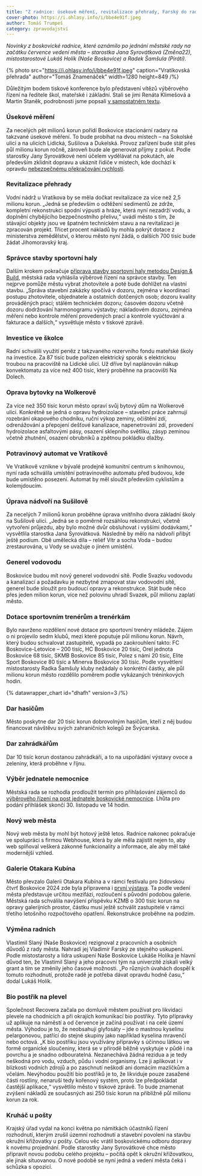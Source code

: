 ```yaml
---
title: "Z radnice: úsekové měření, revitalizace přehrady, Farský do rady a budoucnost kruháče u pošty"
cover-photo: https://i.ohlasy.info/i/bbe4e91f.jpeg
author: Tomáš Trumpeš
category: zpravodajství
---
```


*Novinky z boskovické radnice, které oznámilo po jednání městské rady na začátku července vedení města – starostka Jana Syrovátková (Změna22), místostarostové Lukáš Holík (Naše Boskovice) a Radek Šamšula (Piráti).*

{% photo src="https://i.ohlasy.info/i/bbe4e91f.jpeg" caption="Vratíkovská přehrada" author="Tomáš Znamenáček" width=1280 height=849 /%}

Důležitým bodem tiskové konference bylo představení vítězů výběrového řízení na ředitele škol, mateřské i základní. Stali se jimi Renáta Klimešová a Martin Staněk, podrobnosti jsme popsali [v samostatném textu](https://ohlasy.info/clanky/2024/07/reditele.html).

### Úsekové měření

Za necelých pět milionů korun pořídí Boskovice stacionární radary na takzvané úsekové měření. To bude probíhat na dvou místech – na Sokolské ulici a na ulicích Lidická, Sušilova a Dukelská. Provoz zařízení bude stát přes půl milionu korun ročně, zároveň bude ale generovat příjmy z pokut. Podle starostky Jany Syrovátkové není účelem vydělávat na pokutách, ale především zklidnit dopravu a ukáznit řidiče v místech, kde dochází k opravdu [nebezpečnému překračování rychlosti](https://ohlasy.info/clanky/2023/09/doprava-pokuty.html).

### Revitalizace přehrady

Vodní nádrž u Vratíkova by se měla dočkat revitalizace za více než 2,5 milionu korun. „Jedná se především o odtěžení sedimentů ze zdrže, kompletní rekonstrukci spodní výpusti a hráze, která nyní nezadrží vodu, a doplnění chybějícího bezpečnostního přelivu,“ uvádí město s tím, že stávající objekty jsou ve špatném technickém stavu a na revitalizaci je zpracován projekt. Třicet procent nákladů by mohla pokrýt dotace z ministerstva zemědělství, o kterou město nyní žádá, o dalších 700 tisíc bude žádat Jihomoravský kraj.

### Správce stavby sportovní haly

Dalším krokem pokračuje [příprava stavby sportovní haly metodou Design & Build](https://ohlasy.info/clanky/2024/05/sportovni-hala.html), městská rada vyhlásila výběrové řízení na správce stavby. Ten nejprve pomůže městu vybrat zhotovitele a poté bude dohlížet na vlastní stavbu. „Správa stavební zakázky spočívá v dozoru, zejména v koordinaci postupu zhotovitele, objednatele a ostatních dotčených osob; dozoru kvality prováděných prací; stálém technickém dozoru; časovém dozoru včetně dozoru dodržování harmonogramu výstavby; nákladovém dozoru, zejména měření nebo kontrole měření provedených prací a kontrole vyúčtování a fakturace a dalších,“ vysvětluje město v tiskové zprávě.

### Investice ve školce

Radní schválili využití peněz z takzvaného rezervního fondu mateřské školy na investice. Za 87 tisíc bude pořízen elektrický sporák s elektrickou troubou na pracoviště na Lidické ulici. Už dříve byl naplánován nákup konvektomatu za více než 400 tisíc, který proběhne na pracovišti Na Dolech.

### Oprava bytovky na Wolkerově

Za více než 350 tisíc korun město opraví svůj bytový dům na Wolkerově ulici. Konkrétně se jedná o opravu hydroizolace – stavební práce zahrnují rozebrání okapového chodníku, ruční výkop zeminy, očištění zdí, odrenážování a přepojení dešťové kanalizace, napenetrování zdí, provedení hydroizolace asfaltovými pásy, osazení sklepního světlíku, zásyp zeminou včetně zhutnění, osazení obrubníků a zpětnou pokládku dlažby.

### Potravinový automat ve Vratíkově

Ve Vratíkově vznikne v bývalé prodejně komunitní centrum s knihovnou, nyní rada schválila umístění potravinového automatu před budovou, kde bude umístěno posezení. Automat by měl sloužit především cyklistům a kolemjdoucím.

### Úprava nádvoří na Sušilově

Za necelých 7 milionů korun proběhne úprava vnitřního dvora základní školy na Sušilově ulici. „Jedná se o poměrně rozsáhlou rekonstrukci, včetně vytvoření průjezdu, aby bylo možné dvůr obsluhovat i vyššími dodávkami,“ vysvětlila starostka Jana Syrovátková. Následně by mělo na nádvoří přibýt ještě podium. Obě umělecká díla – reliéf Vítr a socha Voda – budou zrestaurována, u Vody se uvažuje o jiném umístění.

### Generel vodovodu

Boskovice budou mít nový generel vodovodní sítě. Podle Svazku vodovodu a kanalizací a požadavku je nezbytné zmapovat stav vodovodní sítě, generel bude sloužit pro budoucí opravy a rekonstrukce. Stát bude něco přes jeden milion korun, více než polovinu uhradí Svazek, půl milionu zaplatí město.

### Dotace sportovním trenérům a trenérkám

Bylo navrženo rozdělení nové dotace pro sportovní trenéry mládeže. Zájem o ni projevilo sedm klubů, mezi které poputuje půl milionu korun. Návrh, který budou schvalovat zastupitelé, vypadá po zaokrouhlení takto: FC Boskovice-Letovice – 200 tisíc, HC Boskovice 20 tisíc, Orel jednota Boskovice 68 tisíc, SKMB Boskovice 85 tisíc, Polez s námi 20 tisíc, Elite Sport Boskovice 80 tisíc a Minerva Boskovice 30 tisíc. Podle vysvětlení místostarosty Radka Šamšuly kluby nežádaly o konkrétní částky, ale půl milionu korun město rozdělilo poměrem podle vykázaných tréninkových hodin.

{% datawrapper_chart id="dhafh" version=3 /%}

### Dar hasičům

Město poskytne dar 20 tisíc korun dobrovolným hasičům, kteří z něj budou financovat návštěvu svých zahraničních kolegů ze Švýcarska.

### Dar zahrádkářům

Dar 10 tisíc korun dostanou zahrádkáři, a to na uspořádání výstavy ovoce a zeleniny, která proběhne v říjnu.

### Výběr jednatele nemocnice

Městská rada se rozhodla prodloužit termín pro přihlašování zájemců do [výběrového řízení na post jednatele boskovické nemocnice](https://ohlasy.info/clanky/2024/03/docasny-jednatel.html). Lhůta pro podání přihlášek skončí 30. listopadu ve 14 hodin.

### Nový web města

Nový web města by mohl být hotový ještě letos. Radnice nakonec pokračuje ve spolupráci s firmou Webhouse, která by ale měla zajistit nejen to, aby web splňoval veškerá zákonné funkcionality a informace, ale aby měl také modernější vzhled.

### Galerie Otakara Kubína

Město převzalo Galerii Otakara Kubína a v rámci festivalu pro židovskou čtvrť Boskovice 2024 zde byla připravena i [první výstava](https://ohlasy.info/clanky/2024/07/kultura.html). Ta podle vedení města představuje určitou mezifázi, rozloučení s původní podobou galerie. Městská rada schválila navýšení příspěvku KZMB o 300 tisíc korun na opravy galerijních prostor, částku musí ještě schválit zastupitelé v rámci třetího letošního rozpočtového opatření. Rekonstrukce proběhne na podzim.

### Výměna radních

Vlastimil Slaný (Naše Boskovice) rezignoval z pracovních a osobních důvodů z rady města. Nahradí jej Vladimír Farský ze stejného uskupení. Podle místostarosty a lídra uskupení Naše Boskovice Lukáše Holíka je hlavní důvod ten, že Vlastimil Slaný a jeho pracovní tým na univerzitě získali velký grant a tím se změnily jeho časové možnosti. „Po různých úvahách dospěl k tomuto rozhodnutí, protože radě je potřeba dávat opravdu hodně času,“ dodal Lukáš Holík.

### Bio postřik na plevel

Společnost Recovera začala po domluvě městem používat pro likvidaci plevele na chodnících a při okrajích komunikací bio postřiky. Tyto přípravky už aplikuje na náměstí a od července je začíná používat i na celé území města. Výhodou je to, že neobsahují glyfosáty – jde o mastnou kyselinu pelargonovou, patřící do stejné skupiny jako například kyselina mravenčí nebo octová. „K bio postřiku jsou využívány přípravky s účinnou látkou ve formě organické sloučeniny, která se v přírodě běžně vyskytuje v půdě i na povrchu a je snadno odbouratelná. Nezanechává žádná rezidua a je tedy neškodná pro vodu, vzduch, půdu i vodní organismy. Lze ji aplikovat i v blízkosti vodních zdrojů a po zaschnutí neškodí ani domácím mazlíčkům a včelám. Nevýhodou použití bio postřiků je to, že likviduje pouze zasažené části rostliny, nenaruší tedy kořenový systém, proto lze předpokládat častější aplikace,“ vysvětlilo město v tiskové zprávě. To bude znamenat zvýšení nákladů ze současných asi 250 tisíc korun na přibližně půl milionu korun za rok.

### Kruháč u pošty

Krajský úřad vydal na konci května po námitkách účastníků řízení rozhodnutí, kterým zrušil územní rozhodnutí a stavební povolení na stavbu okružní křižovatky u pošty. Celou věc vrátil boskovickému odboru dopravy k novému projednání. Podle starostky Jany Syrovátkové chce město připravit novou podobu celého projektu – počítá opět k okružní křižovatkou, ale jinak situovanou. O nové podobě se nyní jedná a vedení města čeká i schůzka s opozicí.